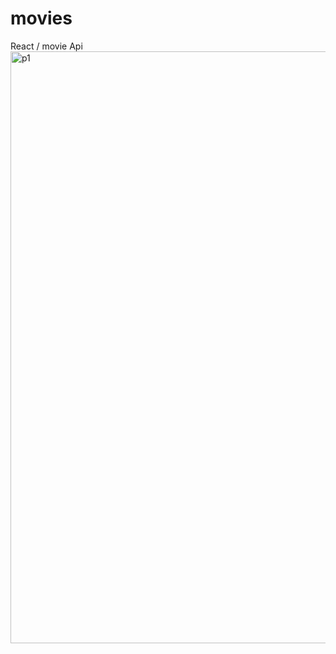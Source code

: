 # movies
React / movie Api 
<img width="947" alt="p1" src="https://github.com/sh22o/movies/assets/100959685/2d6fe570-7b62-49fd-9139-e75e03ea601c">


